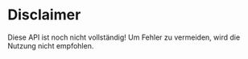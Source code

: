 # Disclaimer

Diese API ist noch nicht vollständig! Um Fehler zu vermeiden, wird die Nutzung nicht empfohlen.
